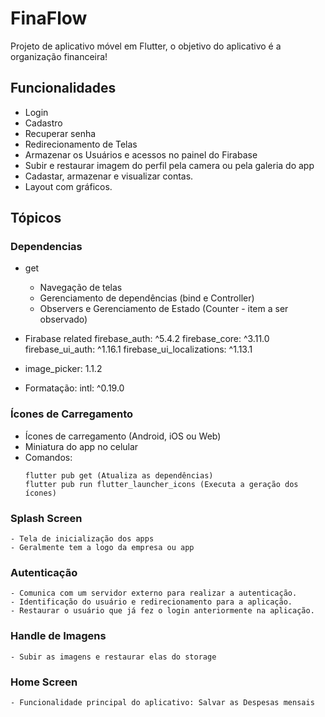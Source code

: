 # FinaFlow
Projeto de aplicativo móvel em Flutter, o objetivo do aplicativo é a organização financeira!

## Funcionalidades
   
   - Login
   - Cadastro
   - Recuperar senha
   - Redirecionamento de Telas
   - Armazenar os Usuários e acessos no painel do Firabase
   - Subir e restaurar imagem do perfil pela camera ou pela galeria do app
   - Cadastar, armazenar e visualizar contas.
   - Layout com gráficos.

## Tópicos

### Dependencias 

- get
    - Navegação de telas
    - Gerenciamento de dependências (bind e Controller)
    - Observers e Gerenciamento de Estado (Counter - item a ser observado)

- Firabase related
   firebase_auth: ^5.4.2
   firebase_core: ^3.11.0
   firebase_ui_auth: ^1.16.1
   firebase_ui_localizations: ^1.13.1

- image_picker: 1.1.2

- Formatação:
  intl: ^0.19.0
    

### Ícones de Carregamento

- Ícones de carregamento (Android, iOS ou Web)
- Miniatura do app no celular
- Comandos:
    ``` 
    flutter pub get (Atualiza as dependências)
    flutter pub run flutter_launcher_icons (Executa a geração dos ícones)
    ```  

### Splash Screen

    - Tela de inicialização dos apps
    - Geralmente tem a logo da empresa ou app


### Autenticação

    - Comunica com um servidor externo para realizar a autenticação.
    - Identificação do usuário e redirecionamento para a aplicação.
    - Restaurar o usuário que já fez o login anteriormente na aplicação.


### Handle de Imagens
    - Subir as imagens e restaurar elas do storage

### Home Screen

    - Funcionalidade principal do aplicativo: Salvar as Despesas mensais 

    